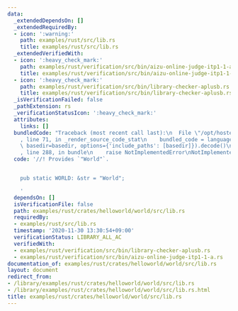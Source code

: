 ```yaml
---
data:
  _extendedDependsOn: []
  _extendedRequiredBy:
  - icon: ':warning:'
    path: examples/rust/src/lib.rs
    title: examples/rust/src/lib.rs
  _extendedVerifiedWith:
  - icon: ':heavy_check_mark:'
    path: examples/rust/verification/src/bin/aizu-online-judge-itp1-1-a.rs
    title: examples/rust/verification/src/bin/aizu-online-judge-itp1-1-a.rs
  - icon: ':heavy_check_mark:'
    path: examples/rust/verification/src/bin/library-checker-aplusb.rs
    title: examples/rust/verification/src/bin/library-checker-aplusb.rs
  _isVerificationFailed: false
  _pathExtension: rs
  _verificationStatusIcon: ':heavy_check_mark:'
  attributes:
    links: []
  bundledCode: "Traceback (most recent call last):\n  File \"/opt/hostedtoolcache/Python/3.10.4/x64/lib/python3.10/site-packages/onlinejudge_verify/documentation/build.py\"\
    , line 71, in _render_source_code_stat\n    bundled_code = language.bundle(stat.path,\
    \ basedir=basedir, options={'include_paths': [basedir]}).decode()\n  File \"/opt/hostedtoolcache/Python/3.10.4/x64/lib/python3.10/site-packages/onlinejudge_verify/languages/rust.py\"\
    , line 288, in bundle\n    raise NotImplementedError\nNotImplementedError\n"
  code: '//! Provides `"World"`.


    pub static WORLD: &str = "World";

    '
  dependsOn: []
  isVerificationFile: false
  path: examples/rust/crates/helloworld/world/src/lib.rs
  requiredBy:
  - examples/rust/src/lib.rs
  timestamp: '2020-11-30 13:30:54+09:00'
  verificationStatus: LIBRARY_ALL_AC
  verifiedWith:
  - examples/rust/verification/src/bin/library-checker-aplusb.rs
  - examples/rust/verification/src/bin/aizu-online-judge-itp1-1-a.rs
documentation_of: examples/rust/crates/helloworld/world/src/lib.rs
layout: document
redirect_from:
- /library/examples/rust/crates/helloworld/world/src/lib.rs
- /library/examples/rust/crates/helloworld/world/src/lib.rs.html
title: examples/rust/crates/helloworld/world/src/lib.rs
---
```


